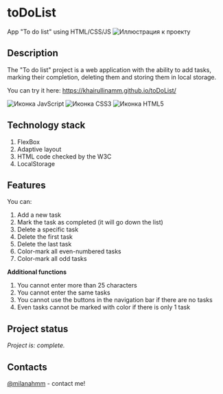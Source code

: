 # toDoList
App "To do list" using HTML/CSS/JS
![Иллюстрация к проекту](main.png)

## Description
The "To do list" project is a web application with the ability to add tasks, marking their completion, deleting them and storing them in local storage.

You can try it here: https://khairullinamm.github.io/toDoList/

![Иконка JavScript](https://img.shields.io/badge/JavaScript-323330?style=for-the-badge&logo=javascript&logoColor=F7DF1E)
![Иконка CSS3](https://img.shields.io/badge/CSS3-1572B6?style=for-the-badge&logo=css3&logoColor=white)
![Иконка HTML5](https://img.shields.io/badge/HTML5-E34F26?style=for-the-badge&logo=html5&logoColor=white)

## Technology stack
1. FlexBox 
2. Adaptive layout
3. HTML code checked by the W3C
4. LocalStorage

## Features

You can:
1. Add a new task
2. Mark the task as completed (it will go down the list)
3. Delete a specific task
4. Delete the first task
5. Delete the last task
6. Color-mark all even-numbered tasks
7. Color-mark all odd tasks

**Additional functions**
1. You cannot enter more than 25 characters
2. You cannot enter the same tasks
3. You cannot use the buttons in the navigation bar if there are no tasks
4. Even tasks cannot be marked with color if there is only 1 task
   
## Project status
_Project is: complete._

## Contacts 
[@milanahmm](https://t.me/milanahmm) - contact me!
